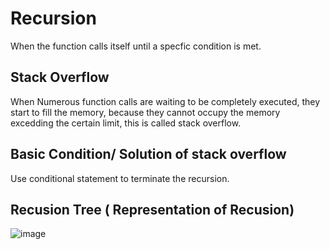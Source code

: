 # Recursion
When the function calls itself until a specfic condition is met.

## Stack Overflow
When Numerous function calls are waiting to be completely executed, they start to fill the memory, because they cannot occupy the memory excedding the certain limit, this is called stack overflow.

## Basic Condition/ Solution of stack overflow
Use conditional statement to terminate the recursion.
## Recusion Tree ( Representation of Recusion)
![image](https://github.com/Priyamjain1105/Cpp-Programming/assets/139670144/7444026a-376d-4ac6-872a-2e1b1aa5cd2d)


